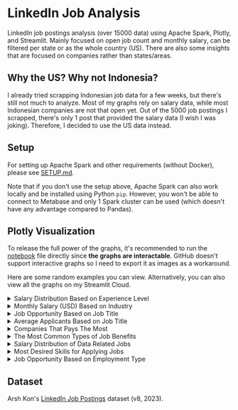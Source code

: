 # LinkedIn Job Analysis
LinkedIn job postings analysis (over 15000 data) using Apache Spark, Plotly, and Streamlit. Mainly focused on open job count and monthly salary, can be filtered per state or as the whole country (US). There are also some insights that are focused on companies rather than states/areas.

## Why the US? Why not Indonesia?
I already tried scrapping Indonesian job data for a few weeks, but there's still not much to analyze. Most of my graphs rely on salary data, while most Indonesian companies are not that open yet. Out of the 5000 job postings I scrapped, there's only 1 post that provided the salary data (I wish I was joking). Therefore, I decided to use the US data instead.

## Setup
For setting up Apache Spark and other requirements (without Docker), please see [SETUP.md](SETUP.md).

Note that if you don't use the setup above, Apache Spark can also work locally and be installed using Python `pip`. However, you won't be able to connect to Metabase and only 1 Spark cluster can be used (which doesn't have any advantage compared to Pandas).

## Plotly Visualization

To release the full power of the graphs, it's recommended to run the [notebook](main.ipynb) file directly since **the graphs are interactable**. GitHub doesn't support interactive graphs so I need to export it as images as a workaround.

Here are some random examples you can view. Alternatively, you can also view all the graphs on my Streamlit Cloud.

<details>
    <summary>Salary Distribution Based on Experience Level</summary>
    <img src="_misc/screenshot/screenshot_1.png">
</details>

<details>
    <summary>Monthly Salary (USD) Based on Industry</summary>
    <img src="_misc/screenshot/screenshot_2.png">
</details>

<details>
    <summary>Job Opportunity Based on Job Title</summary>
    <img src="_misc/screenshot/screenshot_3.png">
</details>

<details>
    <summary>Average Applicants Based on Job Title</summary>
    <img src="_misc/screenshot/screenshot_4.png">
</details>

<details>
    <summary>Companies That Pays The Most</summary>
    <img src="_misc/screenshot/screenshot_5.png">
</details>

<details>
    <summary>The Most Common Types of Job Benefits</summary>
    <img src="_misc/screenshot/screenshot_6.png">
</details>

<details>
    <summary>Salary Distribution of Data Related Jobs</summary>
    <img src="_misc/screenshot/screenshot_7.png">
</details>

<details>
    <summary>Most Desired Skills for Applying Jobs</summary>
    <img src="_misc/screenshot/screenshot_8.png">
</details>

<details>
    <summary>Job Opportunity Based on Employment Type</summary>
    <img src="_misc/screenshot/screenshot_9.png">
</details>

## Dataset

Arsh Kon's [LinkedIn Job Postings](https://www.kaggle.com/datasets/arshkon/linkedin-job-postings) dataset (v8, 2023).
